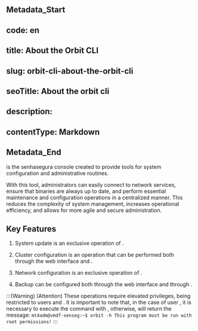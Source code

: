 ## Metadata_Start 
## code: en
## title: About the Orbit CLI 
## slug: orbit-cli-about-the-orbit-cli 
## seoTitle: About the orbit cli 
## description:  
## contentType: Markdown 
## Metadata_End
 is the senhasegura console created to provide tools for system configuration and administrative routines.

With this tool, administrators can easily connect to network services, ensure that binaries are always up to date, and perform essential maintenance and configuration operations in a centralized manner. This reduces the complexity of system management, increases operational efficiency, and allows for more agile and secure administration.

## Key Features

1.  System update is an exclusive operation of .

1.  Cluster configuration is an operation that can be performed both through the web interface and .

1.  Network configuration is an exclusive operation of .

1.  Backup can be configured both through the web interface and through .

:::(Warning) (Attention)
These operations require elevated privileges, being restricted to users  and . It is important to note that, in the case of user , it is necessary to execute the command with , otherwise,  will return the message:
`
mt4adm@vmdf-senseg:~$ orbit -h
This program must be run with root permissions!
`
:::